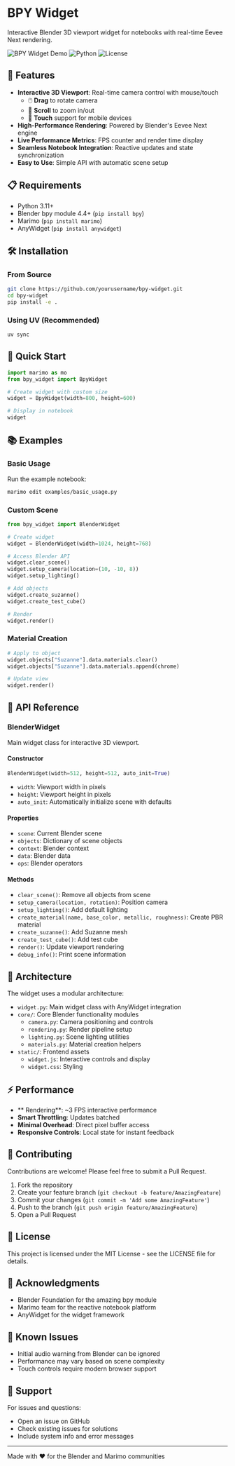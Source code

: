# BPY Widget

Interactive Blender 3D viewport widget for notebooks with real-time Eevee Next rendering.

![BPY Widget Demo](https://img.shields.io/badge/Blender-4.4-orange.svg)
![Python](https://img.shields.io/badge/Python-3.11+-blue.svg)
![License](https://img.shields.io/badge/License-MIT-green.svg)

## 🚀 Features

- **Interactive 3D Viewport**: Real-time camera control with mouse/touch
  - 🖱️ **Drag** to rotate camera
  - 📏 **Scroll** to zoom in/out
  - 📱 **Touch** support for mobile devices
- **High-Performance Rendering**: Powered by Blender's Eevee Next engine
- **Live Performance Metrics**: FPS counter and render time display
- **Seamless Notebook Integration**: Reactive updates and state synchronization
- **Easy to Use**: Simple API with automatic scene setup

## 📋 Requirements

- Python 3.11+
- Blender bpy module 4.4+ (`pip install bpy`)
- Marimo (`pip install marimo`)
- AnyWidget (`pip install anywidget`)

## 🛠️ Installation

### From Source

```bash
git clone https://github.com/yourusername/bpy-widget.git
cd bpy-widget
pip install -e .
```

### Using UV (Recommended)

```bash
uv sync
```

## 🎯 Quick Start

```python
import marimo as mo
from bpy_widget import BpyWidget

# Create widget with custom size
widget = BpyWidget(width=800, height=600)

# Display in notebook
widget
```

## 📚 Examples

### Basic Usage

Run the example notebook:

```bash
marimo edit examples/basic_usage.py
```

### Custom Scene

```python
from bpy_widget import BlenderWidget

# Create widget
widget = BlenderWidget(width=1024, height=768)

# Access Blender API
widget.clear_scene()
widget.setup_camera(location=(10, -10, 8))
widget.setup_lighting()

# Add objects
widget.create_suzanne()
widget.create_test_cube()

# Render
widget.render()
```

### Material Creation

```python
# Apply to object
widget.objects["Suzanne"].data.materials.clear()
widget.objects["Suzanne"].data.materials.append(chrome)

# Update view
widget.render()
```

## 🔧 API Reference

### BlenderWidget

Main widget class for interactive 3D viewport.

#### Constructor

```python
BlenderWidget(width=512, height=512, auto_init=True)
```

- `width`: Viewport width in pixels
- `height`: Viewport height in pixels  
- `auto_init`: Automatically initialize scene with defaults

#### Properties

- `scene`: Current Blender scene
- `objects`: Dictionary of scene objects
- `context`: Blender context
- `data`: Blender data
- `ops`: Blender operators

#### Methods

- `clear_scene()`: Remove all objects from scene
- `setup_camera(location, rotation)`: Position camera
- `setup_lighting()`: Add default lighting
- `create_material(name, base_color, metallic, roughness)`: Create PBR material
- `create_suzanne()`: Add Suzanne mesh
- `create_test_cube()`: Add test cube
- `render()`: Update viewport rendering
- `debug_info()`: Print scene information

## 🎨 Architecture

The widget uses a modular architecture:

- `widget.py`: Main widget class with AnyWidget integration
- `core/`: Core Blender functionality modules
  - `camera.py`: Camera positioning and controls
  - `rendering.py`: Render pipeline setup
  - `lighting.py`: Scene lighting utilities
  - `materials.py`: Material creation helpers
- `static/`: Frontend assets
  - `widget.js`: Interactive controls and display
  - `widget.css`: Styling

## ⚡ Performance

- ** Rendering**: ~3 FPS interactive performance
- **Smart Throttling**: Updates batched
- **Minimal Overhead**: Direct pixel buffer access
- **Responsive Controls**: Local state for instant feedback

## 🤝 Contributing

Contributions are welcome! Please feel free to submit a Pull Request.

1. Fork the repository
2. Create your feature branch (`git checkout -b feature/AmazingFeature`)
3. Commit your changes (`git commit -m 'Add some AmazingFeature'`)
4. Push to the branch (`git push origin feature/AmazingFeature`)
5. Open a Pull Request

## 📄 License

This project is licensed under the MIT License - see the LICENSE file for details.

## 🙏 Acknowledgments

- Blender Foundation for the amazing bpy module
- Marimo team for the reactive notebook platform
- AnyWidget for the widget framework

## 🐛 Known Issues

- Initial audio warning from Blender can be ignored
- Performance may vary based on scene complexity
- Touch controls require modern browser support

## 📮 Support

For issues and questions:
- Open an issue on GitHub
- Check existing issues for solutions
- Include system info and error messages

---

Made with ❤️ for the Blender and Marimo communities
